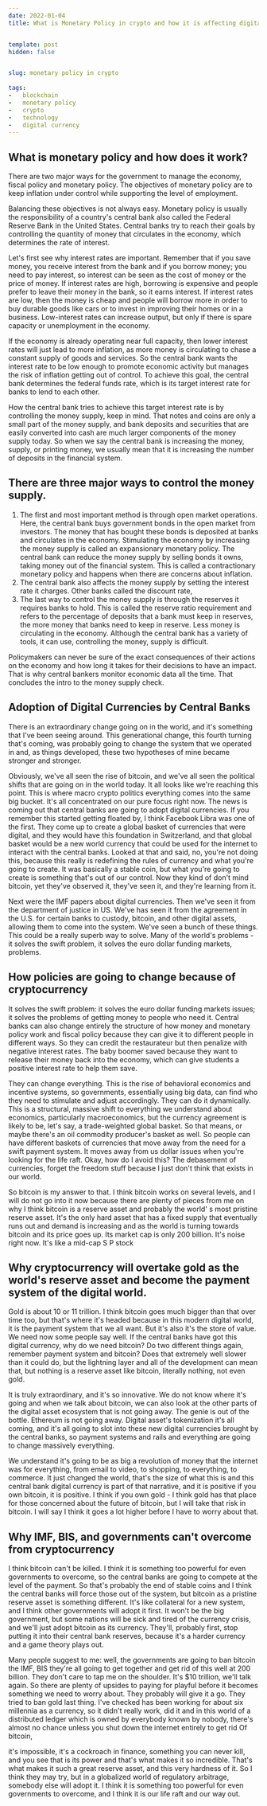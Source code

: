 ```yaml
---
date: 2022-01-04
title: What is Monetary Policy in crypto and how it is affecting digital currency and world banks?


template: post
hidden: false


slug: monetary policy in crypto
  
tags:
-   blockchain
-   monetary policy
-   crypto
-   technology
-   digital currency
---
```

<!-- more -->


<!-- more -->


## What is monetary policy and how does it work?

There are two major ways for the government to manage the economy, fiscal policy and monetary policy. The objectives of monetary policy are to keep inflation under control while supporting the level of employment. 

Balancing these objectives is not always easy. Monetary policy is usually the responsibility of a country's central bank also called the Federal Reserve Bank in the United States. Central banks try to reach their goals by controlling the quantity of money that circulates in the economy, which determines the rate of interest.

Let's first see why interest rates are important. Remember that if you save money, you receive interest from the bank and if you borrow money; you need to pay interest, so interest can be seen as the cost of money or the price of money. If interest rates are high, borrowing is expensive and people prefer to leave their money in the bank, so it earns interest. If interest rates are low, then the money is cheap and people will borrow more in order to buy durable goods like cars or to invest in improving their homes or in a business. Low-interest rates can increase output, but only if there is spare capacity or unemployment in the economy.

If the economy is already operating near full capacity, then lower interest rates will just lead to more inflation, as more money is circulating to chase a constant supply of goods and services. So the central bank wants the interest rate to be low enough to promote economic activity but manages the risk of inflation getting out of control. To achieve this goal, the central bank determines the federal funds rate, which is its target interest rate for banks to lend to each other.

How the central bank tries to achieve this target interest rate is by controlling the money supply, keep in mind. That notes and coins are only a small part of the money supply, and bank deposits and securities that are easily converted into cash are much larger components of the money supply today. So when we say the central bank is increasing the money, supply, or printing money, we usually mean that it is increasing the number of deposits in the financial system.

## There are three major ways to control the money supply.

1. The first and most important method is through open market operations. Here, the central bank buys government bonds in the open market from investors. The money that has bought these bonds is deposited at banks and circulates in the economy. Stimulating the economy by increasing the money supply is called an expansionary monetary policy. The central bank can reduce the money supply by selling bonds it owns, taking money out of the financial system. This is called a contractionary monetary policy and happens when there are concerns about inflation.
2. The central bank also affects the money supply by setting the interest rate it charges. Other banks called the discount rate,
3. The last way to control the money supply is through the reserves it requires banks to hold. This is called the reserve ratio requirement and refers to the percentage of deposits that a bank must keep in reserves, the more money that banks need to keep in reserve. Less money is circulating in the economy. Although the central bank has a variety of tools, it can use, controlling the money, supply is difficult.

Policymakers can never be sure of the exact consequences of their actions on the economy and how long it takes for their decisions to have an impact. That is why central bankers monitor economic data all the time. That concludes the intro to the money supply check.

## Adoption of Digital Currencies by Central Banks

There is an extraordinary change going on in the world, and it's something that I've been seeing around. This generational change, this fourth turning that's coming, was probably going to change the system that we operated in and, as things developed, these two hypotheses of mine became stronger and stronger.

Obviously, we've all seen the rise of bitcoin, and we've all seen the political shifts that are going on in the world today. It all looks like we're reaching this point. This is where macro crypto politics everything comes into the same big bucket. It's all concentrated on our pure focus right now. The news is coming out that central banks are going to adopt digital currencies. If you remember this started getting floated by, I think Facebook Libra was one of the first. They come up to create a global basket of currencies that were digital, and they would have this foundation in Switzerland, and that global basket would be a new world currency that could be used for the internet to interact with the central banks. Looked at that and said, no, you're not doing this, because this really is redefining the rules of currency and what you're going to create. It was basically a stable coin, but what you're going to create is something that's out of our control. Now they kind of don't mind bitcoin, yet they've observed it, they've seen it, and they're learning from it.

Next were the IMF papers about digital currencies. Then we've seen it from the department of justice in US. We've has seen it from the agreement in the U.S. for certain banks to custody, bitcoin, and other digital assets, allowing them to come into the system. We've seen a bunch of these things. This could be a really superb way to solve. Many of the world's problems - it solves the swift problem, it solves the euro dollar funding markets, problems.

## How policies are going to change because of cryptocurrency

It solves the swift problem: it solves the euro dollar funding markets issues; it solves the problems of getting money to people who need it. Central banks can also change entirely the structure of how money and monetary policy work and fiscal policy because they can give it to different people in different ways. So they can credit the restaurateur but then penalize with negative interest rates. The baby boomer saved because they want to release their money back into the economy, which can give students a positive interest rate to help them save.

They can change everything. This is the rise of behavioral economics and incentive systems, so governments, essentially using big data, can find who they need to stimulate and adjust accordingly. They can do it dynamically. This is a structural, massive shift to everything we understand about economics, particularly macroeconomics, but the currency agreement is likely to be, let's say, a trade-weighted global basket. So that means, or maybe there's an oil commodity producer's basket as well. So people can have different baskets of currencies that move away from the need for a swift payment system. It moves away from us dollar issues when you're looking for the life raft. Okay, how do I avoid this? The debasement of currencies, forget the freedom stuff because I just don't think that exists in our world.

So bitcoin is my answer to that. I think bitcoin works on several levels, and I will do not go into it now because there are plenty of pieces from me on why I think bitcoin is a reserve asset and probably the world' s most pristine reserve asset. It's the only hard asset that has a fixed supply that eventually runs out and demand is increasing and as the world is turning towards bitcoin and its price goes up. Its market cap is only 200 billion. It's noise right now. It's like a mid-cap S P stock

## Why cryptocurrency will overtake gold as the world's reserve asset and become the payment system of the digital world.

Gold is about 10 or 11 trillion. I think bitcoin goes much bigger than that over time too, but that's where it's headed because in this modern digital world, it is the payment system that we all want. But it's also it's the store of value. We need now some people say well. If the central banks have got this digital currency, why do we need bitcoin? Do two different things again, remember payment system and bitcoin? Does that extremely well slower than it could do, but the lightning layer and all of the development can mean that, but nothing is a reserve asset like bitcoin, literally nothing, not even gold.

It is truly extraordinary, and it's so innovative. We do not know where it's going and when we talk about bitcoin, we can also look at the other parts of the digital asset ecosystem that is not going away. The genie is out of the bottle. Ethereum is not going away. Digital asset's tokenization it's all coming, and it's all going to slot into these new digital currencies brought by the central banks, so payment systems and rails and everything are going to change massively everything.

We understand it's going to be as big a revolution of money that the internet was for everything, from email to video, to shopping, to everything, to commerce. It just changed the world, that's the size of what this is and this central bank digital currency is part of that narrative, and it is positive if you own bitcoin, it is positive. I think if you own gold - I think gold has that place for those concerned about the future of bitcoin, but I will take that risk in bitcoin. I will say I think it goes a lot higher before I have to worry about that.

## Why IMF, BIS, and governments can't overcome from cryptocurrency

I think bitcoin can't be killed. I think it is something too powerful for even governments to overcome, so the central banks are going to compete at the level of the payment. So that's probably the end of stable coins and I think the central banks will force those out of the system, but bitcoin as a pristine reserve asset is something different. It's like collateral for a new system, and I think other governments will adopt it first. It won't be the big government, but some nations will be sick and tired of the currency crisis, and we'll just adopt bitcoin as its currency. They'll, probably first, stop putting it into their central bank reserves, because it's a harder currency and a game theory plays out.

Many people suggest to me: well, the governments are going to ban bitcoin the IMF, BIS they're all going to get together and get rid of this well at 200 billion. They don't care to tap me on the shoulder. It's $10 trillion, we'll talk again. So there are plenty of upsides to paying for playful before it becomes something we need to worry about. They probably will give it a go. They tried to ban gold last thing. I've checked has been working for about six millennia as a currency, so it didn't really work, did it and in this world of a distributed ledger which is owned by everybody known by nobody, there's almost no chance unless you shut down the internet entirely to get rid Of bitcoin,

it's impossible, it's a cockroach in finance, something you can never kill, and you see that is its power and that's what makes it so incredible. That's what makes it such a great reserve asset, and this very hardness of it. So I think they may try, but in a globalized world of regulatory arbitrage, somebody else will adopt it. I think it is something too powerful for even governments to overcome, and I think it is our life raft and our way out.